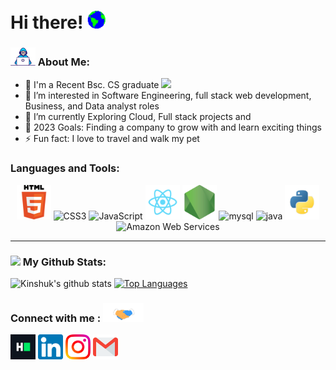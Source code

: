 # Hi there! <img src="https://github.com/Kinshuk3/Kinshuk3/blob/main/assets/Earth.gif" width="29px">
### <img src="https://github.com/Kinshuk3/Kinshuk3/blob/main/assets/Developer.gif" width="40px"> About Me:
- 🏦 I'm a Recent Bsc. CS graduate <img src="https://media.giphy.com/media/WUlplcMpOCEmTGBtBW/giphy.gif" width="30">
- 👀 I’m interested in Software Engineering, full stack web development, Business, and Data analyst roles
- 🌱 I’m currently Exploring Cloud, Full stack projects and 
- 🥅 2023 Goals: Finding a company to grow with and learn exciting things
- ⚡ Fun fact: I love to travel and walk my pet

### Languages and Tools:
<p align="center">
        <img alt="HTML5" width="55px" src="https://raw.githubusercontent.com/github/explore/80688e429a7d4ef2fca1e82350fe8e3517d3494d/topics/html/html.png" />
        <img alt="CSS3" width="55px" src="https://www.vectorlogo.zone/logos/netlifyapp_watercss/netlifyapp_watercss-ar21.svg" />
        <img alt="JavaScript" width="55px" src="https://www.vectorlogo.zone/logos/javascript/javascript-icon.svg" />
        <img alt="React" width="55px" src="https://raw.githubusercontent.com/github/explore/80688e429a7d4ef2fca1e82350fe8e3517d3494d/topics/react/react.png" />
        <img alt="Node.js" width="55px" src="https://raw.githubusercontent.com/github/explore/80688e429a7d4ef2fca1e82350fe8e3517d3494d/topics/nodejs/nodejs.png" />
        <img src="https://www.vectorlogo.zone/logos/mysql/mysql-ar21.svg" alt="mysql" width="110" height="75"/> 
        <img src="https://www.vectorlogo.zone/logos/java/java-icon.svg" alt="java" width="55" height="55"/> 
        <img alt="Python" width="55px" src="https://raw.githubusercontent.com/github/explore/80688e429a7d4ef2fca1e82350fe8e3517d3494d/topics/python/python.png" />
        <img alt="Amazon Web Services" width="55px" src="https://www.vectorlogo.zone/logos/amazon_aws/amazon_aws-icon.svg" />   
</p>

---

### <img src='https://media1.giphy.com/media/du3J3cXyzhj75IOgvA/giphy.gif?cid=ecf05e47x2g034i9pzwtzzsd3xgg2w9nr94t4tflbbgo3008&rid=giphy.gif' width='25px'> My Github Stats:
![Kinshuk's github stats](https://github-readme-stats.vercel.app/api?username=Kinshuk3&show_icons=true&title_color=ffc857&icon_color=8ac926&text_color=daf7dc&bg_color=151515&hide=["stars"])
[![Top Languages](https://github-readme-stats.vercel.app/api/top-langs/?username=Kinshuk3&layout=compact&text_color=daf7dc&bg_color=151515)](https://github.com/anuraghazra/github-readme-stats)

### Connect with me : <img src="https://github.com/Kinshuk3/Kinshuk3/blob/main/assets/Handshake.gif" height="30px">
[<img alt="HackerRank" width="40px" src="https://github.com/Kinshuk3/Kinshuk3/blob/main/assets/HackerRank.svg" />][website]
[<img  alt="Linkedin" width="40px" src="https://github.com/Kinshuk3/Kinshuk3/blob/main/assets/Linkedin.svg" />][linkedin]
[<img alt="Instagram" width="40px" src="https://github.com/Kinshuk3/Kinshuk3/blob/main/assets/Instagram.svg" />][instagram]
[<img alt="Gmail" width="40px" src="https://github.com/Kinshuk3/Kinshuk3/blob/main/assets/Gmail.svg" />][Gmail]

<br />


[website]: https://www.hackerrank.com/kinshukchadha
[instagram]: https://www.instagram.com/kinshuk.chadha
[linkedin]: https://www.linkedin.com/in/kinshuk-chadha-03/
[Gmail]: mailto:kinshukchadha@gmail.com
